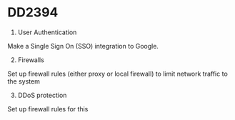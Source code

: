# DD2394

1. User Authentication

Make a Single Sign On (SSO) integration to Google.

2. Firewalls

Set up firewall rules (either proxy or local firewall) to limit network traffic to the system

3. DDoS protection

Set up firewall rules for this
